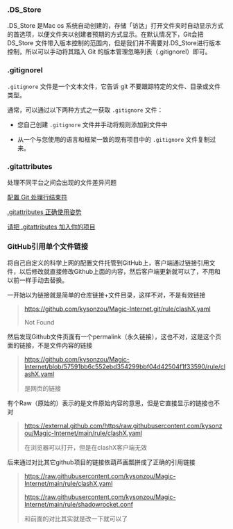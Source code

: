 ### .DS_Store

.DS_Store 是Mac os 系统自动创建的，存储「访达」打开文件夹时自动显示方式的首选项，以便文件夹以创建者预期的方式显示。在默认情况下，Git会把 DS_Store 文件带入版本控制的范围内，但是我们并不需要对.DS_Store进行版本控制，所以可以手动将其踏入 Git 的版本管理忽略列表（.gitignorel）即可。

### .gitignorel

`.gitignore` 文件是一个文本文件，它告诉 git 不要跟踪特定的文件、目录或文件类型。

通常，可以通过以下两种方式之一获取 `.gitignore` 文件：

- 您自己创建 `.gitignore` 文件并手动将规则添加到文件中

- 从一个与您使用的语言和框架一致的现有项目中的 `.gitignore` 文件复制过来。


### .gitattributes

处理不同平台之间会出现的文件差异问题

[配置 Git 处理行结束符](https://docs.github.com/zh/get-started/getting-started-with-git/configuring-git-to-handle-line-endings)

[.gitattributes 正确使用姿势](https://juejin.cn/post/7084885453920272398)

[请把 .gitattributes 加入你的项目](https://juejin.cn/post/6844904062987550733)

### GitHub引用单个文件链接

将自己自定义的科学上网的配置文件托管到GitHub上，客户端通过链接引用文件，以后修改就直接修改Github上面的内容，然后客户端更新就可以了，不用和以前一样手动去替换。

一开始以为链接就是简单的仓库链接+文件目录，这样不对，不是有效链接

>https://github.com/kysonzou/Magic-Internet.git/rule/clashX.yaml
>
>Not Found

然后发现Github文件页面有一个permalink（永久链接），这也不对，这是这个页面的链接，不是文件内容的链接

>https://github.com/kysonzou/Magic-Internet/blob/57591bb6c552ebd354299bbf04d42504f1f33590/rule/clashX.yaml
>
>是网页的链接

有个Raw（原始的）表示的是文件原始内容的意思，但是它直接显示的链接也不对

>https://external.github.com/https/raw.githubusercontent.com/kysonzou/Magic-Internet/main/rule/clashX.yaml
>
>在浏览器可以打开，但是在clashX客户端无效
>
>   <!--后来发现不是Raw是错的，而是因为那时候我是通过githubfast去链接的，所以给了一个这么奇怪的地址。Raw的正常链接就是下面的，话说加fast是真的好使-->

后来通过对比其它github项目的链接依葫芦画瓢拼成了正确的引用链接

>https://raw.githubusercontent.com/kysonzou/Magic-Internet/main/rule/clashX.yaml 
>
> https://raw.githubusercontent.com/kysonzou/Magic-Internet/main/rule/shadowrocket.conf
>
>和前面的对比其实就是改一下就可以了 